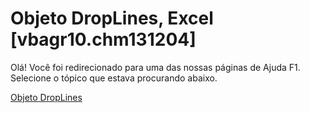 
# Objeto DropLines, Excel [vbagr10.chm131204]

Olá! Você foi redirecionado para uma das nossas páginas de Ajuda F1. Selecione o tópico que estava procurando abaixo.

[Objeto DropLines](http://msdn.microsoft.com/library/52fa64aa-0b0b-bbe1-1ec2-d866e2e35674%28Office.15%29.aspx)
